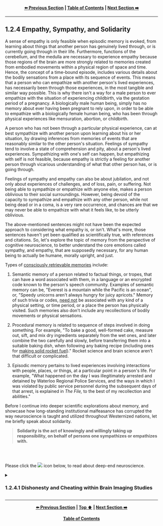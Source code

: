 <div align="center">
  
  **[:arrow_left: Previous Section][Prev] | [Table of Contents][TOC] | [Next Section :arrow_right:][Next]**
  
</div>

---

## 1.2.4 Empathy, Sympathy, and Solidarity

A sense of empathy is only feasible when episodic memory is evoked, from learning about things that another person has genuinely lived through, or is currently going through in their life. Furthermore, functions of the cerebellum, and the medulla are necessary to experience empathy because those regions of the brain are more strongly related to memories created from embodied movements within a physical region of space and time. Hence, the concept of a time-bound episode, includes various details about the bodily sensations from a place with its sequence of events. This means that a person who can empathize with another person's lived experiences, has necessarily been through those experiences, in the most tangible and similar way possible. This is why there isn't a way for a male person to ever empathize with the situation of experiencing childbirth, via the gestation period of a pregnancy. A biologically male human being, simply has no memory about ever having been pregnant to rely upon, in order to be able to empathize with a biologically female human being, who has been through physical experiences like mensuration, abortion, or childbirth. 

A person who has not been through a particular physical experience, can at best sympathize with another person upon learning about his or her situation, by drawing inferences from memories of events that are reasonably similar to the other person's situation. Feelings of sympathy tend to involve a state of comprehension and pity, about a person's lived experiences. Sympathizing with one's self can happen, but empathizing with self is not feasible, because empathy is strictly a feeling for another person through vicarious understanding of what that other person has, or is going through. 

Feelings of sympathy and empathy can also be about jubilation, and not only about experiences of challenges, and of loss, pain, or suffering. Not being able to sympathize or empathize with anyone else, makes a person oblivious to their social surroundings. However, being devoid of the capacity to sympathize and empathize with any other person, while not being dead or in a coma, is a very rare occurrence, and chances are that we may never be able to empathize with what it feels like, to be utterly oblivious. 

The above-mentioned sentences might not have been the expected approach to considering what empathy is, or isn't. What's more, those sentences haven't yet been qualified as scientifically true, with references and citations. So, let's explore the topic of memory from the perspective of cognitive neuroscience, to better understand the core emotions called sympathy, and empathy, that are supposedly necessary, for any human being to actually be humane, morally upright, and just. 

Types of [consciously retrievable memories](https://en.wikipedia.org/wiki/Memory) include: 

1. Semantic memory of a person related to factual things, or tropes, that can have a word associated with them, in a language or an encrypted code known to the person's speech community. Examples of semantic memory can be, "Everest is a mountain while the Pacific is an ocean", or, "Speedy unicorns aren't always hungry for juicy apricots." Memory of such trivia or codes, <ins>need not</ins> be associated with any kind of a physical setting, or time period, or a place the person has physically visited. Such memories also don't include any recollections of bodily movements or physical sensations. 

1. Procedural memory is related to sequence of steps involved in doing something. For example, "To bake a good, well-formed cake, measure out, sift, and mix dry ingredients separately from the wet ones, and later combine the two carefully and slowly, before transferring them into a suitable baking dish, when following any baking recipe (including ones for [making solid rocket fuel](https://youtu.be/E0bnPb1WIuc))." Rocket science and brain science aren't that difficult or complicated.

1. Episodic memory pertains to lived experiences involving interactions with people, places, or things, at a particular point in a person's life. For example, "What happened on the day I was illegitimately arrested and detained by Waterloo Regional Police Services, and the ways in which I was violated by public service personnel during the subsequent days of that arrest, is explained in *The File,* to the best of my recollection and abilities."  

Before I continue into deeper scientific explorations about memory, and showcase how long-standing institutional malfeasance has corrupted the way neuroscience is taught and utilized throughout Westernized nations, let me briefly speak about solidarity. 

>**Solidarity is the act of knowingly and willingly taking up responsibility, on behalf of persons one sympathizes or empathizes with.** 

<br>
<br>
<p>Please click the <image width="1%" src="https://github.com/callthis/tabloid/blob/main/imgs/solid_white-pointing_right-triangle.png"></image> icon below, to read about deep-end neuroscience.</p>

<details><summary><h3>1.2.4.1 Dishonesty and Cheating within Brain Imaging Studies</h3></summary>

And now, let us explore the ways in which "peer reviewed" brain imaging studies from 'august institutions' have deliberately wasted **billions** of tax-payer dollars over the past two decades, by using fabricated data to promote false narratives about the basis of healthy cognition. 

Fabricated data included in brain imaging studies have continued to be manually fashioned to fit the worldviews of Anglo-Saxon religiosity and folklore, with moralistic undertones for justifying institutionalized racism and sexism. This is only one more way in which supremacists have continued to usurp cultural authority, for the purposes of marginalizing, criminalizing, or pathologizing targeted people's outlook and articulations, by repackaging racism from [phrenology](https://en.wikipedia.org/wiki/Phrenology) as, "state-of-the-art behavioral and cognitive neuroscience." One of their frequently used methods in doing so, has involved the use of manually tuned data from brain imaging studies which, promote their racist narratives within sciences. 

The following episode from my life being retold here, is from the year 2014. It is about particular individuals employed by certain universities in the US, UK, Germany, Italy, and India, who tried to force me to fabricate data for them, so that they could have the results form their experiments fit the already popularized narratives promoted by their publicly funded research labs. The experiments involved study of brain physiology using Functional Magnetic Resonance Imaging ([fMRI](https://en.wikipedia.org/wiki/Functional_magnetic_resonance_imaging)).  

The main steps in their experiments pertaining to [cognitive neuroscience](https://en.wikipedia.org/wiki/Cognitive_neuroscience), [experimental psychology](https://en.wikipedia.org/wiki/Experimental_psychology), [psychophysics](https://en.wikipedia.org/wiki/Psychophysics) and [psychometric tests](https://en.wikipedia.org/wiki/Psychometrics) involved: having a voluntary human subject perform few verbal, visual, or haptic tasks while the subject's brain was being scanned inside an fMRI machine. Each session with a test subject could last up to an hour. And approximately 18 to 25 sessions would be conducted over a period of a few weeks using 5 or 6 different participants. All participants were cognitively intact adults, and did not have any medical conditions that would have prevented them from living a healthy lifestyle. 

<br>
<p align="center">
    <img width="44%" src="../imgs/not-homer_simpson.jpg"></img>
    <br>
    <b>This is not Homer Simpson!</b>
</p>
<br>

The research experiments that I was employed to work on, were conducted in Rovereto, Italy, using a 4 Tesla fMRI machine. The above image is a scan of my cranium from June-2014, using the 4 T fMRI machine in structural MRI mode, which is not for clinical purposes, and is only for registering all other fMRI scans of my brain during psychometric experiments for image processing and statistical analysis. Here are important details pertaining to those publicly funded studies, which might be more meaningful and useful to researchers and scientists involved in neuroscience. 

1. Construction of the custom built research facility along with the 4 Tesla fMRI machine had a cost of approximately €230 million Euros, and each session to run the machine costed approximately €2,600 (two thousand six hundred Euros) per hour. Then there was the cost of salaries for all of the researchers, and technicians wherein: professors had an annual salary of €65 to €80 thousand Euros, medical technicians were paid somewhere around €48 thousand Euros per year, and graduate research assistants were paid a stipend of €15 to €24 thousand Euros per year. At the time I was working at the facility near Trento, Italy, there were around four professors, two medical technicians, and a dozen research students who regularly conducted approximately 800 hours of experimentation per year. 

1. Since the 1980s, throughout the world, fMRI scans for research purposes have typically left out the cerebellum from data pertaining to the [human brain](https://en.wikipedia.org/wiki/Human_brain). This is because the size of the scanning machines have remained so small, that a person's torso can barely fit into the scanning chamber. When high resolution scans of the cranium are taken, either a portion of the cerebrum gets cut out, or that of the cerebellum as well as the medulla gets chopped from the scanned images. So, researchers in this field of empirical studies have deliberately chosen to leave out the cerebellum and the medulla, to focus on the anatomy and physiology of the cerebrum. Only for clinical purposes with lower resolution physiological scans in an fMRI, or in structural scans using MRI mode, can one see the entire brain of a person. 

1. Another reason why the cerebellum and the medulla cannot be analyzed simultaneously with scans of the cerebrum, is because the cerebellum is at least four times as dense as the cerebrum, and it has much higher frequency of activity than other parts of the brain. So, fMRI scans that are calibrated to focus on the amplitude and frequency of activities in the cerebellum, tend to wash out the data from the cerebrum. As such, fMRI scanners are tuned for the level of activity in the larger volume of the brain, that is, the cerebrum, rather than the highest density area of the brain, namely, the cerebellum. Consequently:

<br>

<details><summary><b>Click here, if you'd like to dive even deeper, into a discussion about corruption within scientific publications</b></summary> 

1. Anything that you might have heard, or read about, regarding how the brain processes emotions, thoughts, and appetites; or about how aspects of an individual's brain can give rise to a person's behavioral, personality, and sexuality traits; happen to be incorrectly attributed only to parts of the cerebrum, such as the frontal, parietal, occipital, and temporal lobes, or to the cingulate gyrus. Even the stuff you might have read about the brain in Wikipedia, or in peer reviewed journals, to this date, mostly has information that conveniently omits fMRI data about the cerebellum and the medulla. 

1. When the same set of experimental protocols used on alive human beings were tested on [a dead fish](https://en.wikipedia.org/wiki/Functional_magnetic_resonance_imaging#Criticism), statistically significant correlations between given stimuli, and activities in the brain of the dead fish, were recorded by the fMRI machine and noted by researchers. What this actually indicates is that, experimental protocols as well as the types of statistical analysis techniques, used in fMRI studies, have remained faulty; but researchers have continued to dupe funding agencies for continuing to do deliberately fraudulent experiments. The faulty results of fMRI studies have continued to be published within reputed journals of science, via cronyism, to cheat and defraud government based funding agencies, across multiple countries of the world. This multi-billion dollar, international-scale scam, has been going on for decades!

1. Through cronyism, a number of Western universities have maintained a monopoly on producing narratives about which part of the brain is more closely linked to a particular mental activity, and to a range of a person's physical skills and desires. Those narratives are fallacious, and only serve to boost the cultural authority of a few researchers like [Michael Gazzaniga](https://en.wikipedia.org/wiki/Michael_Gazzaniga) and [Giacomo Rizzolatti](https://en.wikipedia.org/wiki/Giacomo_Rizzolatti), who have been given the role authority figures, as cultural heroes, within the fields of neuroscience and cognitive science; even though their research is merely an extension of phrenology. 

1. The work done by Giacomo Rizzolatti on the existence of ["mirror neurons"](https://en.wikipedia.org/wiki/Mirror_neuron) is particularly faulty and problematic, because in his 'seminal study' that 'proved' the existence of mirror neurons, he randomly chose to study approximately 250 out of trillions of neurons in a live macaque brain, using single cell recordings. His most widely publicized experiments involved forcibly training a macaque monkey on a physical task, under duress for many months, to then cut open the monkey's skull, and poke thin electrodes into the monkey's brain tissue to record electro-chemical activity of single neuron cells, while the monkey was repeatedly made to perform the trained tasks. In such animal experiments involving live, single cell recordings, the animal dies in a few days because of the irreversible cranial surgery. Upon completing the single cell recordings from randomly chosen portions of the pre-frontal cortex of a monkey's brain, Rizzolatti claimed to have arrived at 'an empirical proof' suggesting that, the same set of neurons were activated when the monkey performed physical tasks of pushing or lifting objects, as well as when it watched a video of another monkey performing the same physical tasks. 

1. What were the rest of the trillions of neurons in the monkey's brain doing during Rizzolatti's experiments investigating the existence of mirror neurons? And why are such cruel experiments on animals even useful to human society? Well, all brain science textbooks have typically ignored both questions, and likewise, almost every popular neuroscience researcher has ignored the question about what the rest of the trillions of neurons were doing during Rizzolatti's animal experiments involving single cell recordings. However, the purpose of assuming the given 'proof' of the existence of mirror neurons from Rizzolatti's animal experiments as being valid and true, has to do with explaining the concept of "vicariousness" of bodily movements in human beings. 

    1. Fabricated answers derived from Rizzolatti's experiments for questions such as, do animals experience some kind of sensory stimulation when viewing videos of other animals, were extrapolated to the idea that human beings also have "mirror neurons" by virtue of being animals. The same type of experiments conducted on monkeys were then conducted on voluntary human beings, within universities and publicly funded labs in Canada, the US, the UK, Netherlands, and Italy; except that instead of cutting open a human skull and taking single cell recordings with electrodes, the experimental readings were taken using people put inside fMRI machines. 

    1. The names and affiliations of researchers working with fMRI based studies have been omitted here, to spare them some embarrassment. But their fMRI based experiments were basically designed like this example: people (mostly *voluntold* undergrads and colleagues), were asked to perform tasks such as moving a finger to push a button with their dominant hand, while their brain scans were taken using an fMRI machine. Then those people were shown videos of somebody else performing the same task, while a second set of fMRI images of each human subject's brain activity was recorded using the same fMRI settings. Upon comparing the two sets of images using statistical analysis involving ["Generalized Linear Models"](https://en.wikipedia.org/wiki/Generalized_linear_model), it was erroneously concluded that human beings also have mirror neurons. And then a magical leap was made by those researchers to suggest that human beings can vicariously feel another person's pain, when seeing someone else go through hardships, thus 'proving' that properly functioning mirror neurons are the 'neurological basis of empathy and healthy cognition.' 

    1. It must be emphasized here, that there is no such thing as mirror neurons in actuality, and the concept of a few clusters of "mirror neurons" in the brain functioning alongside trillions of "non-mirror neurons" to help human beings ape each other's social etiquette and behaviors, is an entirely fictitious and false narrative, promoted by old-school racists. 

    1. But more importantly, publications from the supporters of researches like Rizzolatti, have been popularized to showcase that Western scientific methodology and technological prowess, has come to resolve a deeply valuable and difficult to answer question about mechanisms of vicarious feelings, that has been fundamental to human neurology, psychology, and particularly sociology. Also, such publications are used as the basis for asserting that, people who aren't in agreement with, or empathetic to Western sentiments, are pathologically defective due to a lack of properly functioning "mirror neurons." The 'rationalizations' adopted by Western thought leaders, for diminishing and pathologizing non-Euro-centric cultural views and behaviors, come from the 'groundbreaking scientific work' carried out by the likes of Giacomo Rizzolatti. 

    1. Even though the concept of mirror neurons is entirely fictitious, and has been conjured up by old-school racists, its thrust is still used for describing the basis of empathy, and touted as a 'significant factor' within the neural basis of autism, in well known textbooks promoted by Westernized universities across the world. 

1. Furthermore, comparative analysis between different sets of fMRI studies, are often flawed and erroneous because researchers keep trying to compare 1 millimeter cube resolution images of the brain with 2 millimeter cube, or 3 millimeter cube resolution data, only to note that the comparisons did not yield any valid, or significant correlations. Much more problematic meta-analysis studies are the ones that do find a statistically significant correlation, between different sets of brain imaging data, that possibly could not have been, and still cannot be registered to the same units of spatio-temporal measurements. 

1. The fallacious nature of fMRI studies: begins with faulty experimental protocols; continues with erroneous image registration procedures for image processing; then proceeds with much more faulty and wrongful use of [Generalized Linear Models](https://en.wikipedia.org/wiki/Generalized_linear_model) on millions of non-linear, stochastic and chaotic data-streams; and finally produces results with magical leaps to conclusions from miserably expensive experiments. The same type of experimental protocols, image processing pipeline, and analysis techniques using fMRI machines can be applied to heart cells and the [celiac plexus](https://en.wikipedia.org/wiki/Celiac_plexus), to arrive at the very same level of statistical confidence in concluding that mirror neurons exist in people's chest and inside the stomach area, apart form existing in people's heads. 

1. The fact that fMRI based studies and publications are mostly wasteful, fraudulent, dodgy, and bogus, does not matter, as long as the majority of people within international cliques of neuroscience researchers, happen to wittingly or unwittingly buy into the belief that, they have been doing legitimate research work, in line with 'accepted' scientific methodologies, while using fMRI machines and Generalized Linear Models, for exploring various inquiries of 'scientific interest.' However, the reality is that tens of thousands of published research papers, thousands of master's theses, and hundreds of doctoral dissertations related to fMRI studies conducted in reputed institutions across the world, over the past two decades, have been entirely wrongful, unworthy, and fraudulent. 

1. In contrast to fMRI studies, Positron Emission Tomography ([PET](https://en.wikipedia.org/wiki/Positron_emission_tomography)) scans of cranial tissue across human subjects, for studying the metabolism of alcohol in the body, indicate that when formaldehyde produced from the digestion of alcohol reaches the cerebellum and the medulla, it causes the person to loose a sense of time, and to suffer memory impairments along with the inability to control fine motor movements. This means that the cerebellum and the medulla are rather important in regulating human behavior, memory recall, emotions, sense of space and time, mood, and conscious thought processes. Also, formaldehyde happens to be a neuro-toxin with high toxicity. If you are super enthusiastic about biochemistry and neuroscience, please see, Daviet et al. 2022, Mitoma et al. 2021, and Volkow et al. 1995: 

    - Daviet, R., Aydogan, G., Jagannathan, K. et al. (2022). "Associations between alcohol consumption and gray and white matter volumes in the UK Biobank." *Nature Communications, 13, 1175.* https://doi.org/10.1038/s41467-022-28735-5 https://www.nature.com/articles/s41467-022-28735-5 

    - Mitoma, H., Manto, M., and Shaikh, A.G. (2021). "Mechanisms of Ethanol-Induced Cerebellar Ataxia: Underpinnings of Neuronal Death in the Cerebellum." *Int. J. Environ. Res. Public Health, 18, 8678.* https://doi.org/10.3390/ijerph18168678 https://www.mdpi.com/1660-4601/18/16/8678 

    - Volkow, N., Wang, G. J., and Doria, J. J. (1995). "Monitoring the Brain's Response to Alcohol With Positron Emission Tomography." *Alcohol health and research world, 19(4), 296–299.* https://www.ncbi.nlm.nih.gov/pmc/articles/PMC6875743/ 

1. Who would even want to know about such physiological studies conducted using expensive PET and fMRI scans, when there are convenient folktales about the left-side of the brain being in charge of analytical thinking; the right-side, in charge of creativity; and the medulla or mid-brain, in charge of a person's so-called "primitive mind", or the "monkey mind." Those kinds of folktales aren't truthful in a scientific sense of what actually happens within our brains, because almost all parts of the brain are active and constantly communicating with various parts of the body, at all times, at millisecond frequencies. Additionally, disrupting the adrenal functions of a person by damaging the endocrine system using drugs like [Benzodiazapines](https://en.wikipedia.org/wiki/Benzodiazepine), also alters the so called "fight-or-flight response", and mood regulation of the drugged person, that the so-called 'monkey mind' is supposed to be in charge of. Murdering the 'monkey mind' of a person using chemical lobotomy or electrical shocks, and causing visceral harm to a person's reproductive organs via toxic drugs, isn't called "therapeutic healthcare." 

1. Moreover, communication between parts of the brain and the rest of the body, aren't only dependent on amplitude of neuronal and [glial](https://en.wikipedia.org/wiki/Glia) cell activities, they are also dependent on the frequency and phase of on-off signaling among neuron and gliocyte clusters. Physiological damage to those critical tissues and cellular pathways for healthy metabolism, can be permanent and irreversible, due to wrongful administration of toxic neuro-suppressants, hallucinogenics, and other psychoactive drugs. 

>As such, any group of people who can provide the most resounding 'scientific explanations' for the basis of thoughts, emotions, sexuality, and personality traits in human beings, can gain cultural authority and pre-eminence, throughout the 'meritocracy based technocratic world', and perhaps, even throughout modern history. And then, with that authority, they can conveniently dictate which 'stalk or race' of people are to be sterilized, or killed, in state-sponsored detention centers using surgical, electro-mechanical and biochemical methods administered by coordinated public-service units, in the name of promoting law and order, and for "making the world a better place!" 

</details>

<br>

To explain how I was prodded to generate fabricated data by supervising researchers who had employed me as a data scientist in 2014, I must first dwell into the image processing techniques involved in fMRI studies. The image processing pipeline for neuro-imaging studies goes somewhat like this: 

1. 

When I refused to fabricate research data in support of the previously published, peer-reviewed journal articles, from the lab that had hired me, I was naturally let go from the university's research scientist position. The price of my integrity and loyalty isn't measurable in terms of fame or fortune, because it has never been for sale, and will never be allowed to get bought by any persons, especially not by conniving cheats, by any means what-so-ever. 

There are numerous foundational, ethical, methodological, and technical flaws as well as deliberate falsehoods incorporated within fMRI based research associated with brain sciences. However, as I have mentioned earlier, those flaws and errors cannot matter to institutions and researchers profiteering from their lies and prejudices, that have already become widespread within present-day scientific research work and literature; as long as people go along with the ignoble treachery of propagating false narratives originating from Westernized universities, as being "honest, and truthful", while pretending that those flawed publications have the highest degree of quality in terms of: modernity, utility, authenticity, and legitimacy across the entire world. 

A solution to curtail such duplicity, cheating, and dishonesty among publicly funded universities and research labs, could be to have them publish all of their experimental protocols, anonymized collected data, and analytics algorithms to publicly accessible websites like GitHub, GitLabs, or BitBucket. The publicly viewable data and applied statistics, especially on sciences related to brain imaging, can be validated via openly accessible, crowd-sourced efforts. All online discussions and "pull requests" can be version controlled, and citation for each line of analytical software as well as the collected empirical data can be appropriately credited to those who make the best use of it. Religiously and politically charged false narratives arising from bogus studies conducted by influential cliques of popular universities can thus be mitigated, by adopting better transparency and public accountability in the sciences.  

</details> 

---

<div align="center">
  
  **[:arrow_left: Previous Section][Prev] | [Top :arrow_up:][Top] | [Next Section :arrow_right:][Next]** 
  
  **[Table of Contents][TOC]**

  [Prev]: ./01-02-03.md 
  [Top]: ./01-02-04.md#124-empathy-sympathy-and-solidarity 
  [Next]: ./01-02-05.md 
  [TOC]: ../README.md#table-of-contents 
  
</div>